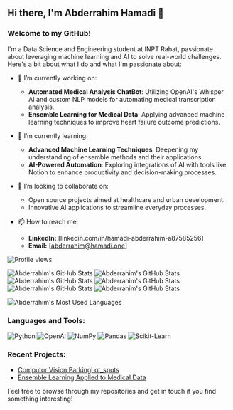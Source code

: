 ## Hi there, I'm Abderrahim Hamadi 👋

### Welcome to my GitHub!

I'm a Data Science and Engineering student at INPT Rabat, passionate about leveraging machine learning and AI to solve real-world challenges. Here's a bit about what I do and what I'm passionate about:

- 🔭 I’m currently working on:
  - **Automated Medical Analysis ChatBot**: Utilizing OpenAI's Whisper AI and custom NLP models for automating medical transcription analysis.
  - **Ensemble Learning for Medical Data**: Applying advanced machine learning techniques to improve heart failure outcome predictions.

- 🌱 I’m currently learning:
  - **Advanced Machine Learning Techniques**: Deepening my understanding of ensemble methods and their applications.
  - **AI-Powered Automation**: Exploring integrations of AI with tools like Notion to enhance productivity and decision-making processes.

- 👯 I’m looking to collaborate on:
  - Open source projects aimed at healthcare and urban development.
  - Innovative AI applications to streamline everyday processes.

- 📫 How to reach me:
  - **LinkedIn:** [linkedin.com/in/hamadi-abderrahim-a87585256]
  - **Email:** [abderrahim@hamadi.one]

![Profile views](https://komarev.com/ghpvc/?username=abderrahimhamadi&color=blue)

![Abderrahim's GitHub Stats](https://github-readme-stats.vercel.app/api?username=abderrahimhamadi&show_icons=true&theme=dark)
![Abderrahim's GitHub Stats](https://github-readme-stats.vercel.app/api?username=abderrahimhamadi&show_icons=true&theme=radical)
![Abderrahim's GitHub Stats](https://github-readme-stats.vercel.app/api?username=abderrahimhamadi&show_icons=true&theme=merko)
![Abderrahim's GitHub Stats](https://github-readme-stats.vercel.app/api?username=abderrahimhamadi&show_icons=true&theme=gruvbox)
![Abderrahim's GitHub Stats](https://github-readme-stats.vercel.app/api?username=abderrahimhamadi&show_icons=true&theme=highcontrast)
![Abderrahim's GitHub Stats](https://github-readme-stats.vercel.app/api?username=abderrahimhamadi&show_icons=true&theme=dracula)

![Abderrahim's Most Used Languages](https://github-readme-stats.vercel.app/api/top-langs/?username=abderrahimhamadi&layout=compact&theme=radical)

### Languages and Tools:
![Python](https://img.shields.io/badge/-Python-000?&logo=Python)
![OpenAI](https://img.shields.io/badge/-OpenAI-000?&logo=OpenAI)
![NumPy](https://img.shields.io/badge/-NumPy-000?&logo=numpy)
![Pandas](https://img.shields.io/badge/-Pandas-000?&logo=pandas)
![Scikit-Learn](https://img.shields.io/badge/-Scikit--Learn-000?&logo=scikit-learn)

### Recent Projects:
- [Computor Vision ParkingLot_spots](https://github.com/abderrahimhamadi/ParkingLot-Visualization)
- [Ensemble Learning Applied to Medical Data](https://github.com/abderrahimhamadi/Ensemble-Learning-Applied-to-Medical-Data)

Feel free to browse through my repositories and get in touch if you find something interesting!
